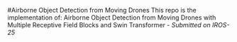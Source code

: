 #Airborne Object Detection from Moving Drones
This repo is the implementation of: Airborne Object Detection from Moving Drones with Multiple Receptive Field Blocks and Swin Transformer - _Submitted on IROS-25_


